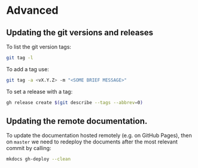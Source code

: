 # Advanced

## Updating the git versions and releases

To list the git version tags: 
```bash
git tag -l
```

To add a tag use:
```bash
git tag -a <vX.Y.Z> -m "<SOME BRIEF MESSAGE>"
```

To set a release with a tag:
```bash
gh release create $(git describe --tags --abbrev=0)
```

## Updating the remote documentation. 

To update the documentation hosted remotely (e.g. on GitHub Pages), 
then on `master` we need to redeploy the documents after 
the most relevant commit by calling:
```bash
mkdocs gh-deploy --clean
```

